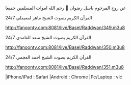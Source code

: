 عن روح المرحوم باسل رضوان 🖤 رحم الله اموات المسلمين جميعا

القرآن الكريم بصوت الشيخ ماهر لمعيقلي 24/7

‏http://fanoontv.com:8081/live/Basel/Raddwan/349.m3u8

القرآن الكريم بصوت الشيخ سعد الغامدي 24/7

‏http://fanoontv.com:8081/live/Basel/Raddwan/350.m3u8

القرآن الكريم بصوت الشيخ احمد العجمي 24/7

‏http://fanoontv.com:8081/live/Basel/Raddwan/351.m3u8

‏|iPhone/iPad : Safari |Android : Chrome |Pc/Laptop : vlc
